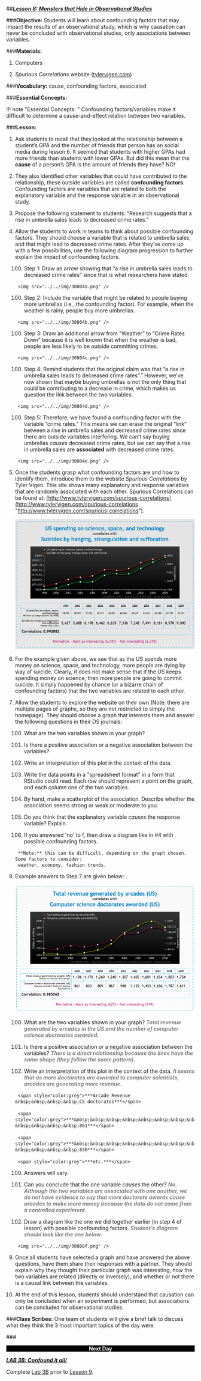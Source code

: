##***<u>Lesson 8: Monsters that Hide in Observational Studies</u>***

###**Objective:**
Students will learn about confounding factors that may impact the results of an observational study, which
is why causation can never be concluded with observational studies, only associations between variables.

###**Materials:**
1. Computers

2. *Spurious Correlations* website ([tylervigen.com](http://tylervigen.com/spurious-correlations))

###**Vocabulary:**
cause, confounding factors, associated

###**Essential Concepts:**

!!! note "Essential Concepts: "
    Confounding factors/variables make it difficult to determine a cause-and-effect
    relation between two variables.

###**Lesson:**
1. Ask students to recall that they looked at the relationship between a student’s GPA and the
number of friends that person has on social media during lesson 6. It seemed that students with
higher GPAs had more friends than students with lower GPAs. But did this mean that the **cause**
of a person’s GPA is the amount of friends they have? NO!

2. They also identified other variables that could have contributed to the relationship, these outside
variables are called **confounding factors**. Confounding factors are variables that are related to
both the explanatory variable and the response variable in an observational study.

3. Propose the following statement to students: “Research suggests that a rise in umbrella sales
leads to decreased crime rates.”

4. Allow the students to work in teams to think about possible confounding factors. They should
choose a variable that is related to umbrella sales, and that might lead to decreased crime
rates. After they’ve come up with a few possibilities, use the following diagram progression to
further explain the impact of confounding factors.

    100. Step 1: Draw an arrow showing that “a rise in umbrella sales leads to decreased crime
    rates” since that is what researchers have stated.

        <img src="../../img/30804a.png" />

    100. Step 2: Include the variable that might be related to people buying more umbrellas (i.e.,
    the confounding factor). For example, when the weather is rainy, people buy more
    umbrellas.

        <img src="../../img/30804b.png" />

    100. Step 3: Draw an additional arrow from “Weather” to “Crime Rates Down” because it is
    well known that when the weather is bad, people are less likely to be outside committing
    crimes.

        <img src="../../img/30804c.png" />

    100. Step 4: Remind students that the original claim was that “a rise in umbrella sales leads to
    decreased crime rates”.” However, we’ve now shown that maybe buying umbrellas is not
    the only thing that could be contributing to a decrease in crime, which makes us question
    the link between the two variables.

        <img src="../../img/30804d.png" />

    100. Step 5: Therefore, we have found a confounding factor with the variable “crime rates.”
    This means we can erase the original “link” between a rise in umbrella sales and
    decreased crime rates since there are outside variables interfering. We can’t say buying
    umbrellas *causes* decreased crime rates, but we can say that a rise in umbrella sales are
    **associated** with decreased crime rates.

        <img src="../../img/30804e.png" />

5. Once the students grasp what confounding factors are and how to identify them, introduce them
to the website *Spurious Correlations* by Tyler Vigen. This site shows many explanatory and
response variables that are randomly associated with each other. Spurious Correlations can be
found at: [http://www.tylervigen.com/spurious-correlations](http://www.tylervigen.com/spurious-correlations "http://www.tylervigen.com/spurious-correlations").

    <img src="../../img/30805.png" />

6. For the example given above, we see that as the US spends more money on science, space, and
technology, more people are dying by way of suicide. Clearly, it does not make sense that if the
US keeps spending money on science, then more people are going to commit suicide. It simply
happened by chance (or a bizarre chain of confounding factors) that the two variables are related
to each other.

7. Allow the students to explore the website on their own (Note: there are multiple pages of graphs,
so they are not restricted to simply the homepage). They should choose a graph that interests
them and answer the following questions in their DS journals:

    100. What are the two variables shown in your graph?

    100. Is there a positive association or a negative association between the variables?

    100. Write an interpretation of this plot in the context of the data.

    100. Write the data points in a "spreadsheet format" in a form that RStudio could read. Each
    row should represent a point on the graph, and each column one of the two variables.

    100. By hand, make a scatterplot of the association. Describe whether the association seems
    strong or weak or moderate to you.

    100. Do you think that the explanatory variable *causes* the response variable? Explain.

    100. If you answered 'no' to f, then draw a diagram like in #4 with possible confounding factors.

        **Note:** this can be difficult, depending on the graph chosen. Some factors to consider:
        weather, economy, fashion trends.

8. Example answers to Step 7 are given below:

    <img src="../../img/30808.png" />

    100. What are the two variables shown in your graph? <span style="color:grey">***Total revenue generated by arcades
    in the US and the number of computer science doctorates awarded.***</span>

    100. Is there a positive association or a negative association between the variables? <span style="color:grey">***There is
    a direct relationship because the lines have the same shape (they follow the same
    pattern).***</span>

    100. Write an interpretation of this plot in the context of the data. <span style="color:grey">***It seems that as more
    doctorates are awarded to computer scientists, arcades are generating more
    revenue.***</span>

        <span style="color:grey">***Arcade Revenue &nbsp;&nbsp;&nbsp;&nbsp;CS doctorates***</span>

        <span style="color:grey">***&nbsp;&nbsp;&nbsp;&nbsp;&nbsp;&nbsp;&nbsp;&nbsp;&nbsp;&nbsp;&nbsp;&nbsp;&nbsp;&nbsp;&nbsp;&nbsp;&nbsp;&nbsp;&nbsp;&nbsp;1196 &nbsp;&nbsp;&nbsp;&nbsp;861***</span>

        <span style="color:grey">***&nbsp;&nbsp;&nbsp;&nbsp;&nbsp;&nbsp;&nbsp;&nbsp;&nbsp;&nbsp;&nbsp;&nbsp;&nbsp;&nbsp;&nbsp;&nbsp;&nbsp;&nbsp;&nbsp;&nbsp;1176 &nbsp;&nbsp;&nbsp;&nbsp;830***</span>

        <span style="color:grey">***etc.***</span>

    100. Answers will vary.

    100. Can you conclude that the one variable *causes* the other? <span style="color:grey">***No. Although the two
    variables are associated with one another, we do not have evidence to say that
    more doctorate awards cause arcades to make more money because the data do
    not come from a controlled experiment.***</span>

    100. Draw a diagram like the one we did together earlier (in step 4 of lesson) with possible
    confounding factors. <span style="color:grey">***Student’s diagram should look like the one below:***</span>

        <img src="../../img/30808f.png" />

9. Once all students have selected a graph and have answered the above questions, have them
share their responses with a partner. They should explain why they thought their particular graph
was interesting, how the two variables are related (directly or inversely), and whether or not there
is a causal link between the variables.

10. At the end of this lesson, students should understand that causation can only be concluded when
an experiment is performed, but associations can be concluded for observational studies.

###**Class Scribes:**
One team of students will give a brief talk to discuss what they think the 3 most important topics of the
day were.

###<p style="background: black; color: white; text-align: center;">**Next Day**</p>
[<u>***LAB 3B: Confound it all!***</u>](lab3b.md)

Complete [Lab 3B](lab3b.md) prior to [Lesson 9](lesson9.md).